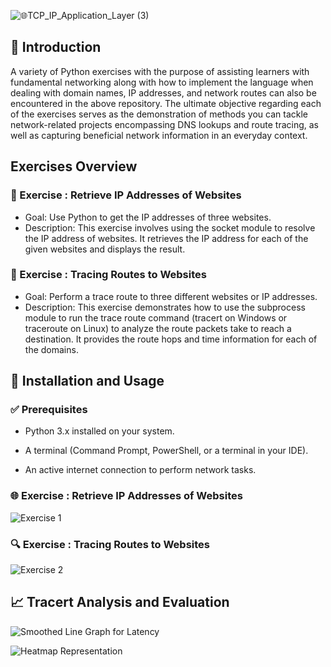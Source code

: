 ![🌐TCP_IP_Application_Layer (3)](https://github.com/user-attachments/assets/7b3e4a37-16d8-4f9f-aead-bdaa3e747d92)

## 📌 Introduction

A variety of Python exercises with the purpose of assisting learners with fundamental networking along with how to implement the language when dealing with domain names, IP addresses, and network routes can also be encountered in the above repository. The ultimate objective regarding each of the exercises serves as the demonstration of methods you can tackle network-related projects encompassing DNS lookups and route tracing, as well as capturing beneficial network information in an everyday context.

## Exercises Overview

### 📌 Exercise : Retrieve IP Addresses of Websites
- Goal: Use Python to get the IP addresses of three websites.
- Description: This exercise involves using the socket module to resolve the IP address of websites. It retrieves the IP address for each of the given websites and displays the result.

### 📌 Exercise : Tracing Routes to Websites
- Goal: Perform a trace route to three different websites or IP addresses.
- Description: This exercise demonstrates how to use the subprocess module to run the trace route command (tracert on Windows or traceroute on Linux) to analyze the route packets take to reach a destination. It provides the route hops and time information for each of the domains.

## 🚀 Installation and Usage

### ✅ Prerequisites
- Python 3.x installed on your system.
  
- A terminal (Command Prompt, PowerShell, or a terminal in your IDE).
  
- An active internet connection to perform network tasks.

### 🌐 Exercise : Retrieve IP Addresses of Websites
![Exercise 1](https://github.com/user-attachments/assets/678e2ab7-a0ab-4bc2-9986-3ef01e2204f0)

### 🔍 Exercise : Tracing Routes to Websites
![Exercise 2](https://github.com/user-attachments/assets/bc902c1d-ce49-47a6-a481-3bd266efcd3d)

## 📈 Tracert Analysis and Evaluation
![Smoothed Line Graph for Latency](https://github.com/user-attachments/assets/1f3d1faa-752f-44da-9901-0e73e2902480)

![Heatmap Representation](https://github.com/user-attachments/assets/9005b56e-f015-4e51-b166-3af7fd61a784)


